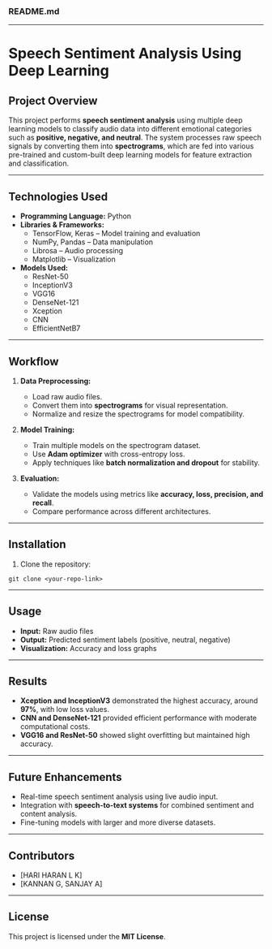 ### **README.md**

---

# **Speech Sentiment Analysis Using Deep Learning**

## **Project Overview**
This project performs **speech sentiment analysis** using multiple deep learning models to classify audio data into different emotional categories such as **positive, negative, and neutral**. The system processes raw speech signals by converting them into **spectrograms**, which are fed into various pre-trained and custom-built deep learning models for feature extraction and classification.  

---

## **Technologies Used**
- **Programming Language:** Python  
- **Libraries & Frameworks:**  
  - TensorFlow, Keras – Model training and evaluation  
  - NumPy, Pandas – Data manipulation  
  - Librosa – Audio processing  
  - Matplotlib – Visualization  
- **Models Used:**  
  - ResNet-50  
  - InceptionV3  
  - VGG16  
  - DenseNet-121  
  - Xception  
  - CNN  
  - EfficientNetB7  

---

## **Workflow**
1. **Data Preprocessing:**  
   - Load raw audio files.  
   - Convert them into **spectrograms** for visual representation.  
   - Normalize and resize the spectrograms for model compatibility.  

2. **Model Training:**  
   - Train multiple models on the spectrogram dataset.  
   - Use **Adam optimizer** with cross-entropy loss.  
   - Apply techniques like **batch normalization and dropout** for stability.  

3. **Evaluation:**  
   - Validate the models using metrics like **accuracy, loss, precision, and recall**.  
   - Compare performance across different architectures.  

---

## **Installation**
1. Clone the repository:
```
git clone <your-repo-link>
```

---

## **Usage**
- **Input:** Raw audio files  
- **Output:** Predicted sentiment labels (positive, neutral, negative)  
- **Visualization:** Accuracy and loss graphs  

---

## **Results**
- **Xception and InceptionV3** demonstrated the highest accuracy, around **97%**, with low loss values.  
- **CNN and DenseNet-121** provided efficient performance with moderate computational costs.  
- **VGG16 and ResNet-50** showed slight overfitting but maintained high accuracy.  

---

## **Future Enhancements**
- Real-time speech sentiment analysis using live audio input.  
- Integration with **speech-to-text systems** for combined sentiment and content analysis.  
- Fine-tuning models with larger and more diverse datasets.  

---

## **Contributors**
- [HARI HARAN L K]  
- [KANNAN G, SANJAY A]  

---

## **License**
This project is licensed under the **MIT License**.
